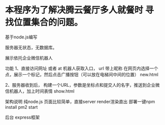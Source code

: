 # 本程序为了解决腾云餐厅多人就餐时 寻找位置集合的问题。

基于node.js编写

服务器无状态，无数据库。

展示依托企业微信机器人

功能
1、直接访问网址 或者 at 机器人获取入口， url 带上昵称
   在网页内选择一个点，展示一个标记，然后点击广播按钮（可以放在电梯间中间的位置）
   new.html

2、服务器收到后， 构建一个URL，参数是坐标点和提交人的名字，推送到企业微信机器人，加上时间表情
   show.html

架构说明
纯node.js 页面比较简单，直接server render渲染直出
部署一键npm install pm2 start

后台 express框架
